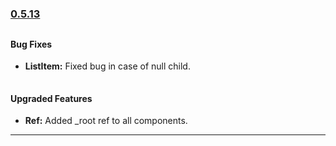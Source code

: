 <div>
<h3 style="padding-bottom: 10px;">
	<a href="https://github.com/GeekyAnts/NativeBase/releases/tag/v0.5.13">0.5.13</a>
</h3>

<h4>Bug Fixes</h4>
<ul>
    <li>
    	<b>ListItem:</b> Fixed bug in case of null child.
    </li>
</ul>


<h4 style="padding-top: 15px">Upgraded Features</h4>
<ul>
    <li>
        <b>Ref:</b> Added _root ref to all components.
    </li>
</ul>
</div>

<hr>

